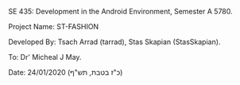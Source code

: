 SE 435: Development in the Android Environment, Semester A 5780.  

Project Name: ST-FASHION  

Developed By: Tsach Arrad (tarrad), Stas Skapian (StasSkapian).  

To: Dr' Micheal J May.  

Date: 24/01/2020 (כ"ז בטבת, תש"ף)  


